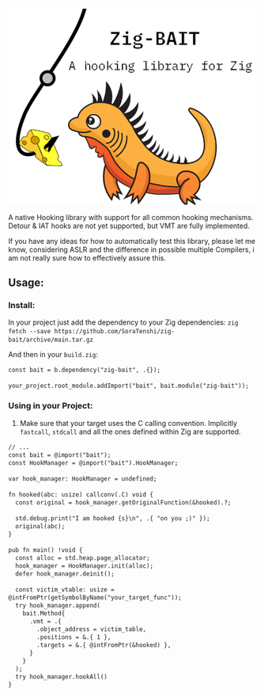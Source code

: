 ![logo](https://github.com/SoraTenshi/zig-bait/blob/main/zig-bait.png?raw=true)

A native Hooking library with support for all common hooking mechanisms.
Detour & IAT hooks are not yet supported, but VMT are fully implemented.

If you have any ideas for how to automatically test this library, please let me know, considering
ASLR and the difference in possible multiple Compilers, i am not really sure how to effectively assure
this.

## Usage:
### Install:
In your project just add the dependency to your Zig dependencies: `zig fetch --save https://github.com/SoraTenshi/zig-bait/archive/main.tar.gz`

And then in your `build.zig`: 
```zig
const bait = b.dependency("zig-bait", .{});

your_project.root_module.addImport("bait", bait.module("zig-bait"));
```

### Using in your Project:
1. Make sure that your target uses the C calling convention. Implicitly `fastcall`, `stdcall` and all the ones
defined within Zig are supported.

```zig
// ...
const bait = @import("bait");
const HookManager = @import("bait").HookManager;

var hook_manager: HookManager = undefined;

fn hooked(abc: usize) callconv(.C) void {
  const original = hook_manager.getOriginalFunction(&hooked).?;

  std.debug.print("I am hooked {s}\n", .{ "on you ;)" });
  original(abc);
}

pub fn main() !void {
  const alloc = std.heap.page_allocator;
  hook_manager = HookManager.init(alloc);
  defer hook_manager.deinit();

  const victim_vtable: usize = @intFromPtr(getSymbolByName("your_target_func"));
  try hook_manager.append(
    bait.Method{
      .vmt = .{
        .object_address = victim_table,
        .positions = &.{ 1 },
        .targets = &.{ @intFromPtr(&hooked) },
      }
    }
  );
  try hook_manager.hookAll()
}
```

